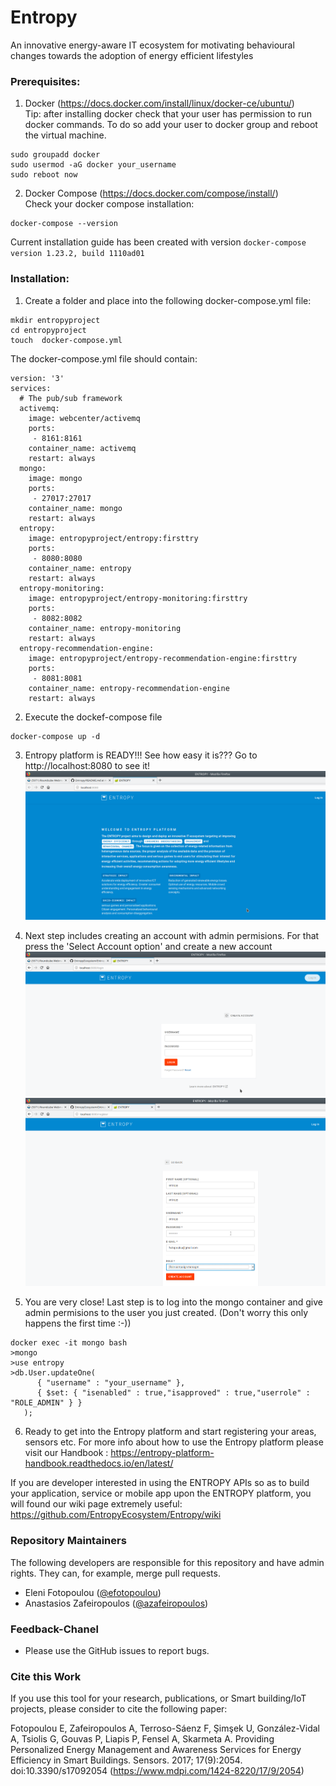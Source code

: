 # Entropy
An innovative energy-aware IT ecosystem for motivating behavioural changes towards the adoption of energy efficient lifestyles
### Prerequisites:
1. Docker (https://docs.docker.com/install/linux/docker-ce/ubuntu/)   
Tip: after installing docker check that your user has permission to run docker commands. To do so add your user to docker group and reboot the virtual machine.
```
sudo groupadd docker
sudo usermod -aG docker your_username
sudo reboot now
```
2. Docker Compose (https://docs.docker.com/compose/install/)  
Check your docker compose installation:
```
docker-compose --version
```
Current installation guide has been created with version ```docker-compose version 1.23.2, build 1110ad01```
### Installation:
1. Create a folder and place into the following docker-compose.yml file:
```
mkdir entropyproject
cd entropyproject
touch  docker-compose.yml
```

The docker-compose.yml file should contain:
```
version: '3'
services:
  # The pub/sub framework
  activemq:
    image: webcenter/activemq
    ports:
     - 8161:8161
    container_name: activemq
    restart: always
  mongo:
    image: mongo
    ports:
     - 27017:27017
    container_name: mongo
    restart: always
  entropy:
    image: entropyproject/entropy:firsttry
    ports:
     - 8080:8080
    container_name: entropy
    restart: always
  entropy-monitoring:
    image: entropyproject/entropy-monitoring:firsttry
    ports:
     - 8082:8082
    container_name: entropy-monitoring
    restart: always
  entropy-recommendation-engine:
    image: entropyproject/entropy-recommendation-engine:firsttry
    ports:
     - 8081:8081
    container_name: entropy-recommendation-engine
    restart: always
```
2. Execute the dockef-compose file
```
docker-compose up -d
```

3. Entropy platform is READY!!! See how easy it is??? Go to http://localhost:8080 to see it!
![](https://github.com/EntropyEcosystem/Entropy/blob/master/images/entropyFirstPage.png)

4. Next step includes creating an account with admin permisions. For that press the 'Select Account option' and create a new account
![](https://github.com/EntropyEcosystem/Entropy/blob/master/images/createaccount1.png)
![](https://github.com/EntropyEcosystem/Entropy/blob/master/images/createaccount2.png)

5. You are very close! Last step is to log into the mongo container and give admin permisions to the user you just created. (Don't worry this only happens the first time :-))
```
docker exec -it mongo bash
>mongo
>use entropy
>db.User.updateOne(
      { "username" : "your_username" },
      { $set: { "isenabled" : true,"isapproved" : true,"userrole" : "ROLE_ADMIN" } }
   );

```

6. Ready to get into the Entropy platform and start registering your areas, sensors etc.
For more info about how to use the Entropy platform please visit our Handbook : https://entropy-platform-handbook.readthedocs.io/en/latest/

If you are developer interested in using the ENTROPY APIs so as to build your application, service or mobile app upon the ENTROPY platform, you will found our wiki page extremely useful:  https://github.com/EntropyEcosystem/Entropy/wiki
### Repository Maintainers

The following developers are responsible for this repository and have admin rights. They can, for example, merge pull requests.

- Eleni Fotopoulou ([@efotopoulou](https://github.com/efotopoulou))
- Anastasios Zafeiropoulos ([@azafeiropoulos](https://github.com/azafeiropoulos))

### Feedback-Chanel

* Please use the GitHub issues to report bugs.

### Cite this Work
If you use this tool for your research, publications, or Smart building/IoT projects, please consider to cite the following paper:

Fotopoulou E, Zafeiropoulos A, Terroso-Sáenz F, Şimşek U, González-Vidal A, Tsiolis G, Gouvas P, Liapis P, Fensel A, Skarmeta A. Providing Personalized Energy Management and Awareness Services for Energy Efficiency in Smart Buildings. Sensors. 2017; 17(9):2054.  doi:10.3390/s17092054 (https://www.mdpi.com/1424-8220/17/9/2054)
